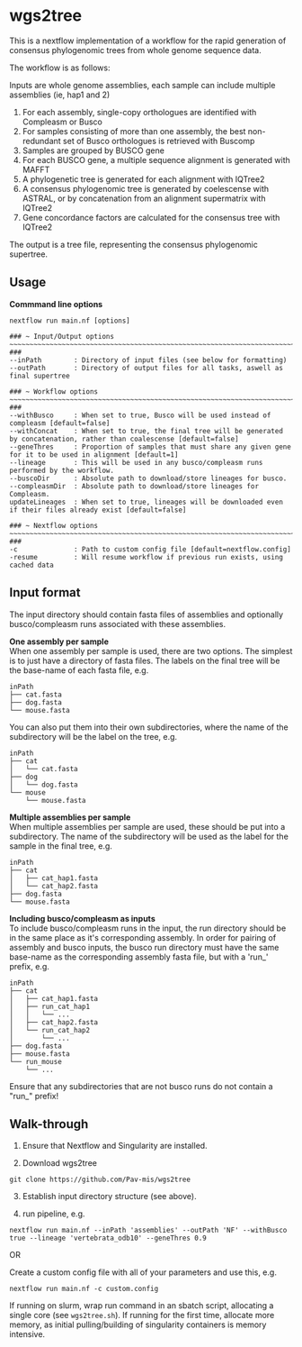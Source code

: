 # wgs2tree
This is a nextflow implementation of a workflow for the rapid generation of consensus phylogenomic trees from whole genome sequence data.

The workflow is as follows:

Inputs are whole genome assemblies, each sample can include multiple assemblies (ie, hap1 and 2)

1. For each assembly, single-copy orthologues are identified with Compleasm or Busco
2. For samples consisting of more than one assembly, the best non-redundant set of Busco orthologues is retrieved with Buscomp
3. Samples are grouped by BUSCO gene
4. For each BUSCO gene, a multiple sequence alignment is generated with MAFFT
5. A phylogenetic tree is generated for each alignment with IQTree2
6. A consensus phylogenomic tree is generated by coelescense with ASTRAL, or by concatenation from an alignment supermatrix with IQTree2
7. Gene concordance factors are calculated for the consensus tree with IQTree2

The output is a tree file, representing the consensus phylogenomic supertree.

## Usage

**Commmand line options**  
```
nextflow run main.nf [options]

### ~ Input/Output options ~~~~~~~~~~~~~~~~~~~~~~~~~~~~~~~~~~~~~~~~~~~~~~~~~~~~~~~~~~~~~~~~~~~~~~~~~~~~~~~~~~~~~~~~~~~~~~~ ###
--inPath        : Directory of input files (see below for formatting)
--outPath       : Directory of output files for all tasks, aswell as final supertree

### ~ Workflow options ~~~~~~~~~~~~~~~~~~~~~~~~~~~~~~~~~~~~~~~~~~~~~~~~~~~~~~~~~~~~~~~~~~~~~~~~~~~~~~~~~~~~~~~~~~~~~~~~~~~ ###
--withBusco     : When set to true, Busco will be used instead of compleasm [default=false]
--withConcat    : When set to true, the final tree will be generated by concatenation, rather than coalescense [default=false]
--geneThres     : Proportion of samples that must share any given gene for it to be used in alignment [default=1]
--lineage       : This will be used in any busco/compleasm runs performed by the workflow.
--buscoDir      : Absolute path to download/store lineages for busco.
--compleasmDir  : Absolute path to download/store lineages for Compleasm.
updateLineages  : When set to true, lineages will be downloaded even if their files already exist [default=false]

### ~ Nextflow options ~~~~~~~~~~~~~~~~~~~~~~~~~~~~~~~~~~~~~~~~~~~~~~~~~~~~~~~~~~~~~~~~~~~~~~~~~~~~~~~~~~~~~~~~~~~~~~~~~~~ ###
-c              : Path to custom config file [default=nextflow.config]
-resume         : Will resume workflow if previous run exists, using cached data
```

## Input format
The input directory should contain fasta files of assemblies and optionally busco/compleasm runs associated with these assemblies.

**One assembly per sample**  
When one assembly per sample is used, there are two options. The simplest is to just have a directory of fasta files. The labels on the final tree will be the base-name of each fasta file, e.g.  

```
inPath
├── cat.fasta
├── dog.fasta
└── mouse.fasta
```
  
You can also put them into their own subdirectories, where the name of the subdirectory will be the label on the tree, e.g.

```
inPath
├── cat
│   └── cat.fasta
├── dog
│   └── dog.fasta
└── mouse
    └── mouse.fasta
```

**Multiple assemblies per sample**  
When multiple assemblies per sample are used, these should be put into a subdirectory. The name of the subdirectory will be used as the label for the sample in the final tree, e.g.

```
inPath
├── cat
│   ├── cat_hap1.fasta
│   └── cat_hap2.fasta
├── dog.fasta
└── mouse.fasta
```

**Including busco/compleasm as inputs**  
To include busco/compleasm runs in the input, the run directory should be in the same place as it's corresponding assembly. In order for pairing of assembly and busco inputs, the busco run directory must have the same base-name as the corresponding assembly fasta file, but with a 'run_' prefix, e.g.

```
inPath
├── cat
│   ├── cat_hap1.fasta
│   ├── run_cat_hap1
│   │   └── ...
│   ├── cat_hap2.fasta
│   └── run_cat_hap2
│       └── ...
├── dog.fasta
├── mouse.fasta
└── run_mouse
    └── ...
```

Ensure that any subdirectories that are not busco runs do not contain a "run_" prefix!

## Walk-through
1. Ensure that Nextflow and Singularity are installed.

2. Download wgs2tree
```
git clone https://github.com/Pav-mis/wgs2tree
```

3. Establish input directory structure (see above).

4. run pipeline, e.g.
```
nextflow run main.nf --inPath 'assemblies' --outPath 'NF' --withBusco true --lineage 'vertebrata_odb10' --geneThres 0.9
```
OR  
  
Create a custom config file with all of your parameters and use this, e.g.
```
nextflow run main.nf -c custom.config
```
If running on slurm, wrap run command in an sbatch script, allocating a single core (see `wgs2tree.sh`). If running for the first time, allocate more memory, as initial pulling/building of singularity containers is memory intensive. 

